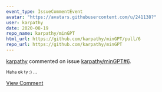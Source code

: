 ```yaml
---
event_type: IssueCommentEvent
avatar: "https://avatars.githubusercontent.com/u/241138?"
user: karpathy
date: 2020-08-19
repo_name: karpathy/minGPT
html_url: https://github.com/karpathy/minGPT/pull/6
repo_url: https://github.com/karpathy/minGPT
---
```


<a href='https://github.com/karpathy' target='_blank'>karpathy</a> commented on issue <a href='https://github.com/karpathy/minGPT/pull/6' target='_blank'>karpathy/minGPT#6</a>.

<small>Haha ok ty :) ...</small>

<a href='https://github.com/karpathy/minGPT/pull/6' target='_blank'>View Comment</a>